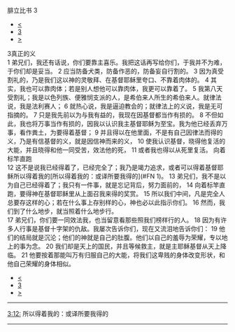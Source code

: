 ﻿





 腓立比书 3




* [<](bible/PHP02.md)
* [3](bible/PHP.md)
* [>](bible/PHP04.md)



 
3真正的义  
1 弟兄们，我还有话说，你们要靠主喜乐。我把这话再写给你们，于我并不为难，于你们却是妥当。 
2 应当防备犬类，防备作恶的，防备妄自行割的。 
3 因为真受割礼的，乃是我们这以神的灵敬拜、在基督耶稣里夸口、不靠着肉体的。 
4 其实，我也可以靠肉体；若是别人想他可以靠肉体，我更可以靠着了。 
5 我第八天受割礼；我是以色列族、便雅悯支派的人，是希伯来人所生的希伯来人。就律法说，我是法利赛人； 
6 就热心说，我是逼迫教会的；就律法上的义说，我是无可指摘的。 
7 只是我先前以为与我有益的，我现在因基督都当作有损的。 
8 不但如此，我也将万事当作有损的，因我以认识我主基督耶稣为至宝。我为他已经丢弃万事，看作粪土，为要得着基督； 
9 并且得以在他里面，不是有自己因律法而得的义，乃是有信基督的义，就是因信神而来的义， 
10 使我认识基督，晓得他复活的大能，并且晓得和他一同受苦，效法他的死， 
11 或者我也得以从死里复活。 向着标竿直跑  
12 这不是说我已经得着了，已经完全了；我乃是竭力追求，或者可以得着基督耶稣所以得着我的[所以得着我的：或译所要我得的](#FN
1)。 
13 弟兄们，我不是以为自己已经得着了；我只有一件事，就是忘记背后，努力面前的， 
14 向着标竿直跑，要得神在基督耶稣里从上面召我来得的奖赏。 
15 所以我们中间，凡是完全人总要存这样的心；若在什么事上存别样的心，神也必以此指示你们。 
16 然而，我们到了什么地步，就当照着什么地步行。  
17 弟兄们，你们要一同效法我，也当留意看那些照我们榜样行的人。 
18 因为有许多人行事是基督十字架的仇敌。我屡次告诉你们，现在又流泪地告诉你们： 
19 他们的结局就是沉沦；他们的神就是自己的肚腹。他们以自己的羞辱为荣耀，专以地上的事为念。 
20 我们却是天上的国民，并且等候救主，就是主耶稣基督从天上降临。 
21 他要按着那能叫万有归服自己的大能，将我们这卑贱的身体改变形状，和他自己荣耀的身体相似。 
* [<](bible/PHP02.md)
* [3](bible/PHP.md)
* [>](bible/PHP04.md)





---


[3:12:](#V12)
所以得着我的：或译所要我得的




---










